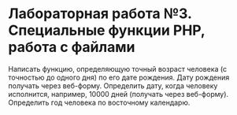 # Лабораторная работа №3. Специальные функции PHP, работа с файлами
Написать функцию, определяющую точный возраст человека (с точностью до одного
дня) по его дате рождения. 
Дату рождения получать через веб-форму. Определить дату, когда человеку исполнится, например, 10000 дней (получать через веб-форму). Определить год человека по восточному календарю.

